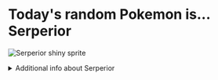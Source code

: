 # Today's random Pokemon is... Serperior

![Serperior shiny sprite](https://raw.githubusercontent.com/PokeAPI/sprites/master/sprites/pokemon/shiny/497.png)

<details>
<summary>Additional info about Serperior</summary>

| srpite type | image |
|------|------|
| back_default | ![Serperior back_default sprite](https://raw.githubusercontent.com/PokeAPI/sprites/master/sprites/pokemon/back/497.png) |
| back_shiny | ![Serperior back_shiny sprite](https://raw.githubusercontent.com/PokeAPI/sprites/master/sprites/pokemon/back/shiny/497.png) |
| front_default | ![Serperior front_default sprite](https://raw.githubusercontent.com/PokeAPI/sprites/master/sprites/pokemon/497.png) | </details>